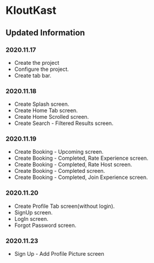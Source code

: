 # KloutKast

## Updated Information

### 2020.11.17
- Create the project
- Configure the project.
- Create tab bar.

### 2020.11.18
- Create Splash screen.
- Create Home Tab screen.
- Create Home Scrolled screen.
- Create Search - Filtered Results screen.

### 2020.11.19
- Create Booking - Upcoming screen.
- Create Booking - Completed, Rate Experience screen.
- Create Booking - Completed, Rate Host screen.
- Create Booking - Completed screen.
- Create Booking - Completed, Join Experience screen.

### 2020.11.20
- Create Profile Tab screen(without login).
- SignUp screen.
- LogIn screen.
- Forgot Password screen.

### 2020.11.23
- Sign Up - Add Profile Picture screen
- Sign Up - Added Profile Picture screen
- Payment Options screen
- Withdrawal screen

### 2020.11.24
- Profile screen
- My Experiences Screen
- Update the components
- Fix the styles for android

### 2020.11.25
- Edit Profile screen
- Become A Host screen

### 2020.11.26
- Host an Experience screen
- Confirmed Bookings - Upcoming screen
- Confirmed Bookings - Completed screen

### 2020.11.27
- Confirmed Bookings - Completed, Rate
- Confirmed Bookings - Upcoming, More
- Confirmed Bookings - Upcoming, Join

### 2020.11.30
- Experience Detail - Host View
- Edit Experience
- Experience Detail

### 2020.12.01
- Search - Using Filters
- Home - Date Filter

### 2020.12.02
- Experience Detail
- Experience Detail - Scrolled
- Date Filter Results

### 2020.12.03
- Experience Detail - Confirm & Pay
- Experience Detail - Book

### 2020.12.04
- Host Detail

### 2020.12.07
- /auth/register api.
- /auth/login api.
- /auth/logout api.
- change profile screen.
- change login screen.
- change splash screen.
- change signup screen.

### 2020.12.08
- /auth/refresh-tokens api.
- /auth/change-password api.
- /auth/forgot-password api.
- /auth/reset-password api.
- add Reset Password screen.
- add Change Password screen. 